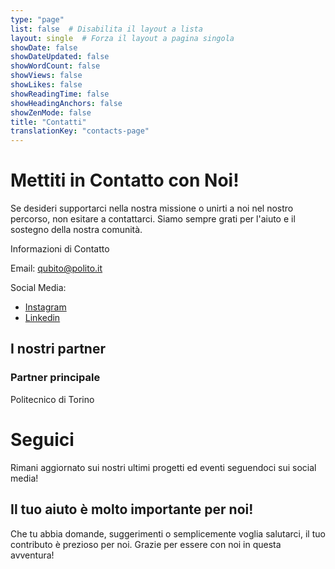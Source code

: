 ```yaml
---
type: "page"
list: false  # Disabilita il layout a lista
layout: single  # Forza il layout a pagina singola
showDate: false
showDateUpdated: false
showWordCount: false
showViews: false
showLikes: false
showReadingTime: false
showHeadingAnchors: false
showZenMode: false
title: "Contatti"
translationKey: "contacts-page"
---
```

# Mettiti in Contatto con Noi!

Se desideri supportarci nella nostra missione o unirti a noi nel nostro percorso, non esitare a contattarci. Siamo sempre grati per l'aiuto e il sostegno della nostra comunità.

Informazioni di Contatto

Email: qubito@polito.it

Social Media: 

+ [Instagram](https://www.instagram.com/qubitoteam_polito/)
+ [Linkedin](https://www.linkedin.com/company/qubito-student-team-politecnico-di-torino/)

## I nostri partner

### Partner principale

Politecnico di Torino

# Seguici

Rimani aggiornato sui nostri ultimi progetti ed eventi seguendoci sui social media!


## Il tuo aiuto è molto importante per noi!
Che tu abbia domande, suggerimenti o semplicemente voglia salutarci, il tuo contributo è prezioso per noi. Grazie per essere con noi in questa avventura!
